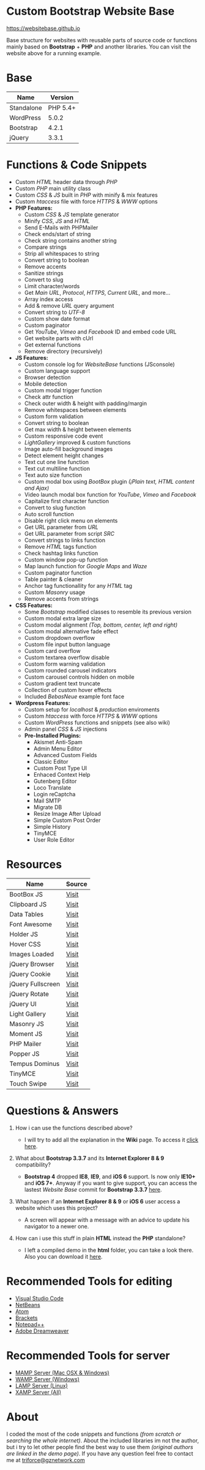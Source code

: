 # Custom Bootstrap Website Base
https://websitebase.github.io

Base structure for websites with reusable parts of source code or functions mainly based on **Bootstrap** + **PHP** and another libraries. You can visit the website above for a running example.

# Base
Name | Version
------------ | ------------
Standalone | PHP 5.4+
WordPress  | 5.0.2
Bootstrap | 4.2.1
jQuery | 3.3.1

# Functions & Code Snippets
- Custom _HTML_ header data through _PHP_
- Custom _PHP_ main utility class
- Custom _CSS_ & _JS_ built in _PHP_ with minify & mix features
- Custom _htaccess_ file with force _HTTPS_ & _WWW_ options
- **PHP Features:**
	- Custom _CSS_ & _JS_ template generator
	- Minify _CSS_, _JS_ and _HTML_
	- Send E-Mails with PHPMailer
	- Check ends/start of string
	- Check string contains another string
	- Compare strings
	- Strip all whitespaces to string
	- Convert string to boolean
	- Remove accents
	- Sanitize strings
	- Convert to slug
	- Limit character/words
	- Get _Main URL_, _Protocol_, _HTTPS_, _Current URL_, and more...
	- Array index access
	- Add & remove _URL_ query argument
	- Convert string to _UTF-8_
	- Custom show date format
	- Custom paginator
	- Get _YouTube_, _Vimeo_ and _Facebook_ ID and embed code URL
	- Get website parts with cUrl
	- Get external functions
	- Remove directory (recursively)
- **JS Features:**
	- Custom console log for _WebsiteBase_ functions (JSconsole)
	- Custom language support
	- Browser detection
	- Mobile detection
	- Custom modal trigger function
	- Check attr function
	- Check outer width & height with padding/margin
	- Remove whitespaces between elements
	- Custom form validation
	- Convert string to boolean
	- Get max width & height between elements
	- Custom responsive code event
	- _LightGallery_ improved & custom functions
	- Image auto-fill background images
	- Detect element height changes
	- Text cut one line function
	- Text cut multiline function
	- Text auto size function
	- Custom modal box using _BootBox_ plugin _(¡Plain text, HTML content and Ajax)_
	- Video launch modal box function for _YouTube_, _Vimeo_ and _Facebook_
	- Capitalize first character function
	- Convert to slug function
	- Auto scroll function
	- Disable right click menu on elements
	- Get URL parameter from _URL_
	- Get URL parameter from script _SRC_
	- Convert strings to links function
	- Remove _HTML_ tags function
	- Check hashtag links function
	- Custom window pop-up function
	- Map launch function for _Google Maps_ and _Waze_
	- Custom paginator function
	- Table painter & cleaner
	- Anchor tag functionallity for any _HTML_ tag
	- Custom _Masonry_ usage
	- Remove accents from strings
- **CSS Features:**
	- Some _Bootstrap_ modified classes to resemble its previous version
	- Custom modal extra large size
	- Custom modal alignment _(Top, bottom, center, left and right)_
	- Custom modal alternative fade effect
	- Custom dropdown overflow
	- Custom file input button language
	- Custom card overflow
	- Custom textarea overflow disable
	- Custom form warning validation
	- Custom rounded carousel indicators
	- Custom carousel controls hidden on mobile
	- Custom gradient text truncate
	- Collection of custom hover effects
	- Included _BebasNeue_ example font face
- **Wordpress Features:**
	- Custom setup for _localhost_ & _production_ enviroments
	- Custom _htaccess_ with force _HTTPS_ & _WWW_ options
	- Custom _WordPress_ functions and snippets (see also wiki)
	- Admin panel _CSS_ & _JS_ injections
	- **Pre-Installed Plugins:**
		- Akismet Anti-Spam
		- Admin Menu Editor
		- Advanced Custom Fields
		- Classic Editor
		- Custom Post Type UI
		- Enhaced Context Help
		- Gutenberg Editor
		- Loco Translate
		- Login reCaptcha
		- Mail SMTP
		- Migrate DB
		- Resize Image After Upload
		- Simple Custom Post Order
		- Simple History
		- TinyMCE
		- User Role Editor

# Resources
Name | Source
------------ | ------------
BootBox JS | [Visit](http://bootboxjs.com/)
Clipboard JS | [Visit](https://clipboardjs.com/)
Data Tables | [Visit](https://datatables.net/examples/styling/bootstrap4)
Font Awesome | [Visit](https://fontawesome.com/start)
Holder JS | [Visit](http://holderjs.com/)
Hover CSS | [Visit](http://ianlunn.github.io/Hover/)
Images Loaded | [Visit](https://imagesloaded.desandro.com)
jQuery Browser | [Visit](https://github.com/pupunzi/jquery.mb.browser)
jQuery Cookie | [Visit](https://github.com/js-cookie/js-cookie)
jQuery Fullscreen | [Visit](https://github.com/kayahr/jquery-fullscreen-plugin)
jQuery Rotate | [Visit](http://jqueryrotate.com/)
jQuery UI | [Visit](https://jqueryui.com/)
Light Gallery | [Visit](http://sachinchoolur.github.io/lightGallery/)
Masonry JS | [Visit](https://masonry.desandro.com/)
Moment JS | [Visit](https://momentjs.com/)
PHP Mailer | [Visit](https://github.com/PHPMailer/PHPMailer/)
Popper JS | [Visit](https://popper.js.org/)
Tempus Dominus | [Visit](https://tempusdominus.github.io/bootstrap-4/)
TinyMCE | [Visit](https://www.tiny.cloud/)
Touch Swipe | [Visit](http://labs.rampinteractive.co.uk/touchSwipe/demos/)

# Questions & Answers
1. How i can use the functions described above?
   - I will try to add all the explanation in the **Wiki** page. To access it [click here](https://github.com/TriForceX/WebsiteBase/wiki). 
   
2. What about **Bootstrap 3.3.7** and its **Internet Explorer 8 & 9** compatibility?
   - **Bootstrap 4** dropped **IE8**, **IE9**, and **iOS 6** support. Is now only **IE10+** and **iOS 7+**. Anyway if you want to give support, you can access the lastest _Website Base_ commit for **Bootstrap 3.3.7** [here](https://github.com/TriForceX/WebsiteBase/tree/v3.3.7).
   
3. What happen if an **Internet Explorer 8 & 9** or **iOS 6** user access a website which uses this project?
   - A screen will appear with a message with an advice to update his navigator to a newer one.

4. How can i use this stuff in plain **HTML** instead the **PHP** standalone?
   - I left a compiled demo in the **html** folder, you can take a look there. Also you can download it [here](https://github.com/WebsiteBase/WebsiteBase.GitHub.io/archive/master.zip).

# Recommended Tools for editing
- [Visual Studio Code](https://code.visualstudio.com)
- [NetBeans](https://netbeans.org)
- [Atom](https://atom.io)
- [Brackets](http://brackets.io)
- [Notepad++](https://notepad-plus-plus.org/download)
- [Adobe Dreamweaver](https://www.adobe.com/dreamweaver)

# Recommended Tools for server
- [MAMP Server (Mac OSX & Windows)](https://www.mamp.info/en)
- [WAMP Server (Windows)](http://www.wampserver.com)
- [LAMP Server (Linux)](https://bitnami.com/stack/lamp)
- [XAMP Server (All)](https://www.apachefriends.org)

# About
I coded the most of the code snippets and functions *(from scratch or searching the whole internet)*. About the included libraries im not the author, but i try to let other people find the best way to use them *(original authors are linked in the demo page)*. If you have any question feel free to contact me at triforce@gznetwork.com